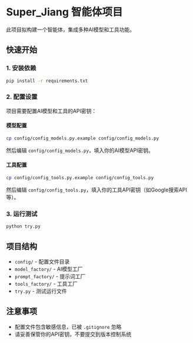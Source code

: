 # Super_Jiang 智能体项目

此项目拟构建一个智能体，集成多种AI模型和工具功能。

## 快速开始

### 1. 安装依赖
```bash
pip install -r requirements.txt
```

### 2. 配置设置
项目需要配置AI模型和工具的API密钥：

#### 模型配置
```bash
cp config/config_models.py.example config/config_models.py
```
然后编辑 `config/config_models.py`，填入你的AI模型API密钥。

#### 工具配置  
```bash
cp config/config_tools.py.example config/config_tools.py
```
然后编辑 `config/config_tools.py`，填入你的工具API密钥（如Google搜索API等）。

### 3. 运行测试
```bash
python try.py
```

## 项目结构
- `config/` - 配置文件目录
- `model_factory/` - AI模型工厂
- `prompt_factory/` - 提示词工厂  
- `tools_factory/` - 工具工厂
- `try.py` - 测试运行文件

## 注意事项
- 配置文件包含敏感信息，已被 `.gitignore` 忽略
- 请妥善保管你的API密钥，不要提交到版本控制系统